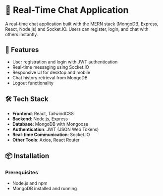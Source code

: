 # 💬 Real-Time Chat Application

A real-time chat application built with the MERN stack (MongoDB, Express, React, Node.js) and Socket.IO. Users can register, login, and chat with others instantly.

## 🚀 Features

- User registration and login with JWT authentication
- Real-time messaging using Socket.IO
- Responsive UI for desktop and mobile
- Chat history retrieval from MongoDB
- Logout functionality

## 🛠 Tech Stack

- **Frontend**: React, TailwindCSS
- **Backend**: Node.js, Express
- **Database**: MongoDB with Mongoose
- **Authentication**: JWT (JSON Web Tokens)
- **Real-time Communication**: Socket.IO
- **Other Tools**: Axios, React Router

## 📦 Installation

### Prerequisites

- Node.js and npm
- MongoDB installed and running
